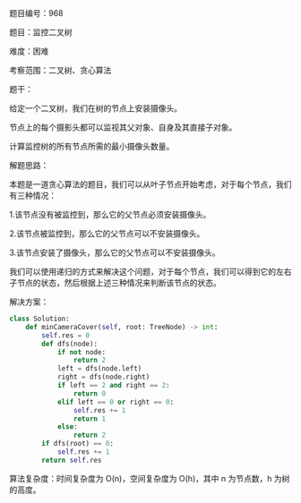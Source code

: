 题目编号：968

题目：监控二叉树

难度：困难

考察范围：二叉树、贪心算法

题干：

给定一个二叉树，我们在树的节点上安装摄像头。

节点上的每个摄影头都可以监视其父对象、自身及其直接子对象。

计算监控树的所有节点所需的最小摄像头数量。

解题思路：

本题是一道贪心算法的题目，我们可以从叶子节点开始考虑，对于每个节点，我们有三种情况：

1.该节点没有被监控到，那么它的父节点必须安装摄像头。

2.该节点被监控到，那么它的父节点可以不安装摄像头。

3.该节点安装了摄像头，那么它的父节点可以不安装摄像头。

我们可以使用递归的方式来解决这个问题，对于每个节点，我们可以得到它的左右子节点的状态，然后根据上述三种情况来判断该节点的状态。

解决方案：

```python
class Solution:
    def minCameraCover(self, root: TreeNode) -> int:
        self.res = 0
        def dfs(node):
            if not node:
                return 2
            left = dfs(node.left)
            right = dfs(node.right)
            if left == 2 and right == 2:
                return 0
            elif left == 0 or right == 0:
                self.res += 1
                return 1
            else:
                return 2
        if dfs(root) == 0:
            self.res += 1
        return self.res
```

算法复杂度：时间复杂度为 O(n)，空间复杂度为 O(h)，其中 n 为节点数，h 为树的高度。